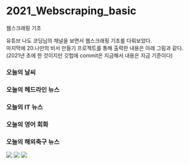 # 2021_Webscraping_basic
웹스크래핑 기초

유튜브 나도 코딩님의 채널을 보면서 웹스크래핑 기초를 다뤄보았다. <br>
마지막에 20.나만의 비서 만들기 프로젝트를 통해 출력한 내용은 아래 그림과 같다. <br>
(2021년 초에 한 것이지만 깃헙에 commit은 지금해서 내용은 지금 기준이다) <br>


 ### 오늘의 날씨
 ### 오늘의 헤드라인 뉴스
 ### 오늘의 IT 뉴스
 ### 오늘의 영어 회화
 ### 오늘의 해외축구 뉴스

<img src = "https://user-images.githubusercontent.com/77396189/123465928-b2668b00-d629-11eb-8b19-5e28947d17b6.png">
<img src = "https://user-images.githubusercontent.com/77396189/123465946-b4c8e500-d629-11eb-936b-f86de3e3d262.png">
<img src = "https://user-images.githubusercontent.com/77396189/123465955-b72b3f00-d629-11eb-8f09-255fc47167c1.png">
